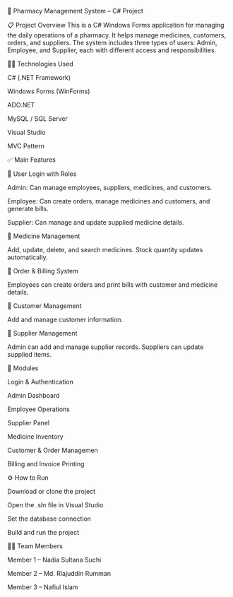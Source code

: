 💊 Pharmacy Management System – C# Project
<p>📋 Project Overview
This is a C# Windows Forms application for managing the daily operations of a pharmacy. It helps manage medicines, customers, orders, and suppliers. The system includes three types of users: Admin, Employee, and Supplier, each with different access and responsibilities.</p>

<p>🧑‍💻 Technologies Used</p>
<P>C# (.NET Framework) </P>
<p> Windows Forms (WinForms) </P>
<p> ADO.NET </P>
<p> MySQL / SQL Server </P>
<p> Visual Studio </P>
<p> MVC Pattern </P>

<p> ✅ Main Features </P>
<p> 🔐 User Login with Roles</P>

<p> Admin: Can manage employees, suppliers, medicines, and customers.</P>
<p> Employee: Can create orders, manage medicines and customers, and generate bills. </P>
<p> Supplier: Can manage and update supplied medicine details. </P>
<p> 💊 Medicine Management </P>
<p> Add, update, delete, and search medicines. Stock quantity updates automatically. </P>
<p> 🧾 Order & Billing System </P>
<p> Employees can create orders and print bills with customer and medicine details.</P>
<p> 👥 Customer Management </P>
<p> Add and manage customer information. </P>
<p> 🚚 Supplier Management </P>
<p> Admin can add and manage supplier records. Suppliers can update supplied items.</P>

<p> 🧪 Modules </P>
<p> Login & Authentication </P>
<p> Admin Dashboard </P>
<p> Employee Operations </P>
<p> Supplier Panel </P>
<p> Medicine Inventory </P>
<p> Customer & Order Managemen </P>
<p>  Billing and Invoice Printing </P>

<p> ⚙️ How to Run </P>
<p> Download or clone the project </P>
<p> Open the .sln file in Visual Studio </P>
<p> Set the database connection </P>
<p> Build and run the project </P>

<p> 👨‍💻 Team Members </P>
<p> Member 1 – Nadia Sultana Suchi </P>
<p> Member 2 – Md. Riajuddin Rumman </P>
<p> Member 3 – Nafiul Islam </P>
